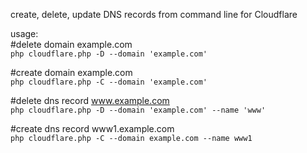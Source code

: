 create, delete, update DNS records from command line for Cloudflare <br />

usage:<br />
#delete domain example.com <br />
    `php cloudflare.php -D --domain 'example.com'` <br />
  
#create domain example.com <br />
    `php cloudflare.php -C --domain 'example.com'` <br />
  
#delete dns record www.example.com <br />
    `php cloudflare.php -D --domain 'example.com' --name 'www'` <br />
  
#create dns record www1.example.com <br />
    `php cloudflare.php -C --domain example.com --name www1` <br />
